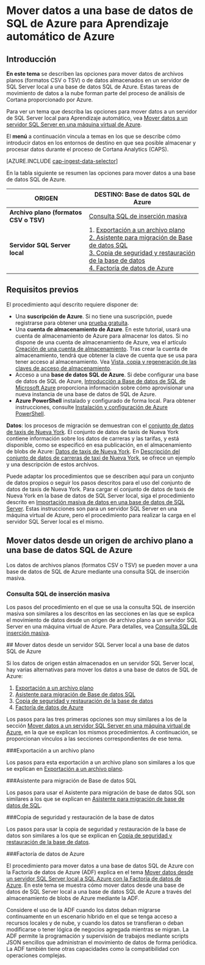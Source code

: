 <properties 
	pageTitle="Mover datos a una base de datos de SQL de Azure para Aprendizaje automático de Azure | Azure" 
	description="Crear tabla SQL y cargar datos en ella" 
	services="machine-learning" 
	documentationCenter="" 
	authors="fashah" 
	manager="jacob.spoelstra" 
	editor="" 
	videoId=""
	scriptId="" />

<tags 
	ms.service="machine-learning" 
	ms.workload="data-services" 
	ms.tgt_pltfrm="na" 
	ms.devlang="na" 
	ms.topic="article" 
	ms.date="02/08/2016" 
	ms.author="fashah;bradsev" />

# Mover datos a una base de datos de SQL de Azure para Aprendizaje automático de Azure

## Introducción
**En este tema** se describen las opciones para mover datos de archivos planos (formatos CSV o TSV) o de datos almacenados en un servidor de SQL Server local a una base de datos SQL de Azure. Estas tareas de movimiento de datos a la nube forman parte del proceso de análisis de Cortana proporcionado por Azure.

Para ver un tema que describa las opciones para mover datos a un servidor de SQL Server local para Aprendizaje automático, vea [Mover datos a un servidor SQL Server en una máquina virtual de Azure](machine-learning-data-science-move-sql-server-virtual-machine.md).

El **menú** a continuación vincula a temas en los que se describe cómo introducir datos en los entornos de destino en que sea posible almacenar y procesar datos durante el proceso de Cortana Analytics (CAPS).

[AZURE.INCLUDE [cap-ingest-data-selector](../../includes/cap-ingest-data-selector.md)]

En la tabla siguiente se resumen las opciones para mover datos a una base de datos SQL de Azure.

<b>ORIGEN</b> |<b>DESTINO: Base de datos SQL de Azure</b> |
-------------- |--------------------------------|
<b>Archivo plano (formatos CSV o TSV)</b> |<a href="#bulk-insert-sql-query">Consulta SQL de inserción masiva |
<b>Servidor SQL Server local</b> | 1\. <a href="#export-flat-file">Exportación a un archivo plano<br> 2. <a href="#insert-tables-bcp">Asistente para migración de Base de datos SQL<br> 3. <a href="#db-migration">Copia de seguridad y restauración de la base de datos<br> 4. <a href="#adf">Factoría de datos de Azure |


## <a name="prereqs"></a>Requisitos previos
El procedimiento aquí descrito requiere disponer de:

* Una **suscripción de Azure**. Si no tiene una suscripción, puede registrarse para obtener una [prueba gratuita](https://azure.microsoft.com/pricing/free-trial/).
* Una **cuenta de almacenamiento de Azure**. En este tutorial, usará una cuenta de almacenamiento de Azure para almacenar los datos. Si no dispone de una cuenta de almacenamiento de Azure, vea el artículo [Creación de una cuenta de almacenamiento](storage-create-storage-account.md#create-a-storage-account). Tras crear la cuenta de almacenamiento, tendrá que obtener la clave de cuenta que se usa para tener acceso al almacenamiento. Vea [Vista, copia y regeneración de las claves de acceso de almacenamiento](storage-create-storage-account.md#view-copy-and-regenerate-storage-access-keys).
* Acceso a una **base de datos SQL de Azure**. Si debe configurar una base de datos de SQL de Azure, [Introducción a Base de datos de SQL de Microsoft Azure](sql-database-get-started.md) proporciona información sobre cómo aprovisionar una nueva instancia de una base de datos de SQL de Azure.
* **Azure PowerShell** instalado y configurado de forma local. Para obtener instrucciones, consulte [Instalación y configuración de Azure PowerShell](powershell-install-configure.md).

**Datos**: los procesos de migración se demuestran con el [conjunto de datos de taxis de Nueva York](http://chriswhong.com/open-data/foil_nyc_taxi/). El conjunto de datos de taxis de Nueva York contiene información sobre los datos de carreras y las tarifas, y está disponible, como se especificó en esa publicación, en el almacenamiento de blobs de Azure: [Datos de taxis de Nueva York](http://www.andresmh.com/nyctaxitrips/). En [Descripción del conjunto de datos de carreras de taxi de Nueva York](machine-learning-data-science-process-sql-walkthrough.md#dataset), se ofrece un ejemplo y una descripción de estos archivos.
 
Puede adaptar los procedimientos que se describen aquí para un conjunto de datos propios o seguir los pasos descritos para el uso del conjunto de datos de taxis de Nueva York. Para cargar el conjunto de datos de taxis de Nueva York en la base de datos de SQL Server local, siga el procedimiento descrito en [Importación masiva de datos en una base de datos de SQL Server](machine-learning-data-science-process-sql-walkthrough.md#dbload). Estas instrucciones son para un servidor SQL Server en una máquina virtual de Azure, pero el procedimiento para realizar la carga en el servidor SQL Server local es el mismo.

## <a name="file-to-azure-sql-database"></a> Mover datos desde un origen de archivo plano a una base de datos SQL de Azure

Los datos de archivos planos (formatos CSV o TSV) se pueden mover a una base de datos de SQL de Azure mediante una consulta SQL de inserción masiva.

### <a name="bulk-insert-sql-query"></a> Consulta SQL de inserción masiva

Los pasos del procedimiento en el que se usa la consulta SQL de inserción masiva son similares a los descritos en las secciones en las que se explica el movimiento de datos desde un origen de archivo plano a un servidor SQL Server en una máquina virtual de Azure. Para detalles, vea [Consulta SQL de inserción masiva](machine-learning-data-science-move-sql-server-virtual-machine.md#insert-tables-bulkquery).

##<a name="sql-on-prem-to-sazure-sql-database"></a> Mover datos desde un servidor SQL Server local a una base de datos SQL de Azure

Si los datos de origen están almacenados en un servidor SQL Server local, hay varias alternativas para mover los datos a una base de datos de SQL de Azure:

1. [Exportación a un archivo plano](#export-flat-file) 
2. [Asistente para migración de Base de datos SQL](#insert-tables-bcp)
3. [Copia de seguridad y restauración de la base de datos](#db-migration)
4. [Factoría de datos de Azure](#adf)

Los pasos para las tres primeras opciones son muy similares a los de la sección [Mover datos a un servidor SQL Server en una máquina virtual de Azure](machine-learning-data-science-move-sql-server-virtual-machine.md), en la que se explican los mismos procedimientos. A continuación, se proporcionan vínculos a las secciones correspondientes de ese tema.

###<a name="export-flat-file"></a>Exportación a un archivo plano

Los pasos para esta exportación a un archivo plano son similares a los que se explican en [Exportación a un archivo plano](machine-learning-data-science-move-sql-server-virtual-machine.md#export-flat-file).

###<a name="insert-tables-bcp"></a>Asistente para migración de Base de datos SQL

Los pasos para usar el Asistente para migración de base de datos SQL son similares a los que se explican en [Asistente para migración de base de datos de SQL](machine-learning-data-science-move-sql-server-virtual-machine.md#sql-migration).

###<a name="db-migration"></a>Copia de seguridad y restauración de la base de datos

Los pasos para usar la copia de seguridad y restauración de la base de datos son similares a los que se explican en [Copia de seguridad y restauración de la base de datos](machine-learning-data-science-move-sql-server-virtual-machine.md#sql-backup).

###<a name="adf"></a>Factoría de datos de Azure

El procedimiento para mover datos a una base de datos SQL de Azure con la Factoría de datos de Azure (ADF) explica en el tema [Mover datos desde un servidor SQL Server local a SQL Azure con la Factoría de datos de Azure](machine-learning-data-science-move-sql-azure-adf.md). En este tema se muestra cómo mover datos desde una base de datos de SQL Server local a una base de datos SQL de Azure a través del almacenamiento de blobs de Azure mediante la ADF.

Considere el uso de la ADF cuando los datos deban migrarse continuamente en un escenario híbrido en el que se tenga acceso a recursos locales y de nube, y cuando los datos se transfieran o deban modificarse o tener lógica de negocios agregada mientras se migran. La ADF permite la programación y supervisión de trabajos mediante scripts JSON sencillos que administran el movimiento de datos de forma periódica. La ADF también tiene otras capacidades como la compatibilidad con operaciones complejas.

<!---HONumber=AcomDC_0211_2016-->